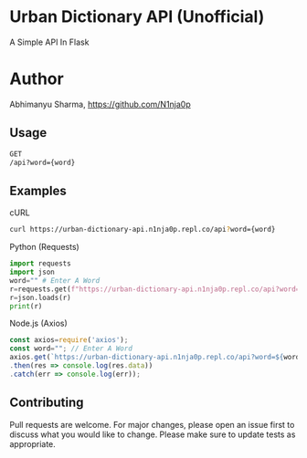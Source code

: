 # Urban Dictionary API (Unofficial)
A Simple API In Flask 
# Author
Abhimanyu Sharma, https://github.com/N1nja0p
## Usage
```bash
GET
/api?word={word}
```
## Examples
cURL
```bash
curl https://urban-dictionary-api.n1nja0p.repl.co/api?word={word}
```
Python (Requests)
```python
import requests
import json
word="" # Enter A Word
r=requests.get(f"https://urban-dictionary-api.n1nja0p.repl.co/api?word={word}").content
r=json.loads(r)
print(r)
```
Node.js (Axios)
```javascript
const axios=require('axios');
const word=""; // Enter A Word
axios.get(`https://urban-dictionary-api.n1nja0p.repl.co/api?word=${word}`)
.then(res => console.log(res.data))
.catch(err => console.log(err));
```
## Contributing
Pull requests are welcome. For major changes, please open an issue first to discuss what you would like to change.
Please make sure to update tests as appropriate.